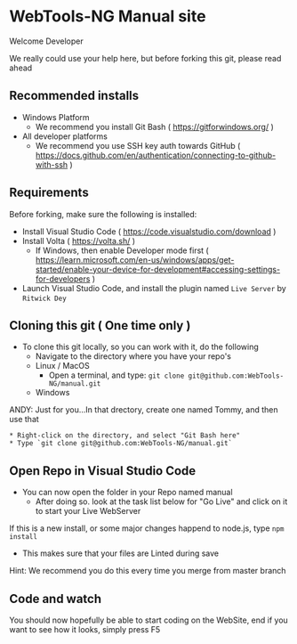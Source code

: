 # WebTools-NG Manual site

Welcome Developer

We really could use your help here, but before forking this git, please read ahead

## Recommended installs

* Windows Platform
  * We recommend you install Git Bash ( https://gitforwindows.org/ )
* All developer platforms
  * We recommend you use SSH key auth towards GitHub ( https://docs.github.com/en/authentication/connecting-to-github-with-ssh )

## Requirements

Before forking, make sure the following is installed:

* Install Visual Studio Code ( https://code.visualstudio.com/download )
* Install Volta ( https://volta.sh/ )
  * If Windows, then enable Developer mode first ( https://learn.microsoft.com/en-us/windows/apps/get-started/enable-your-device-for-development#accessing-settings-for-developers )
* Launch Visual Studio Code, and install the plugin named `Live Server` by `Ritwick Dey`

## Cloning this git ( One time only )

* To clone this git locally, so you can work with it, do the following
  * Navigate to the directory where you have your repo's
  * Linux / MacOS
    * Open a terminal, and type: `git clone git@github.com:WebTools-NG/manual.git`
  * Windows

ANDY: Just for you...In that drectory, create one named Tommy, and then use that

    * Right-click on the directory, and select "Git Bash here"
    * Type `git clone git@github.com:WebTools-NG/manual.git`

## Open Repo in Visual Studio Code

* You can now open the folder in your Repo named manual
  * After doing so. look at the task list below for "Go Live" and click on it to start your Live WebServer

If this is a new install, or some major changes happend to node.js, type `npm install`
  * This makes sure that your files are Linted during save

Hint: We recommend you do this every time you merge from master branch

## Code and watch

You should now hopefully be able to start coding on the WebSite, end if you want to see how it looks, simply press F5
